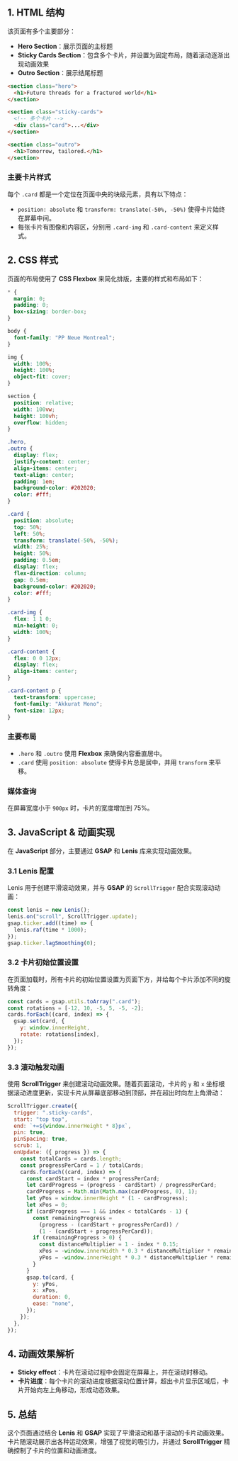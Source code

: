 ## 1. **HTML 结构**

该页面有多个主要部分：

- **Hero Section**：展示页面的主标题
- **Sticky Cards Section**：包含多个卡片，并设置为固定布局，随着滚动逐渐出现动画效果
- **Outro Section**：展示结尾标题

```html
<section class="hero">
  <h1>Future threads for a fractured world</h1>
</section>

<section class="sticky-cards">
  <!-- 多个卡片 -->
  <div class="card">...</div>
</section>

<section class="outro">
  <h1>Tomorrow, tailored.</h1>
</section>
```

### 主要卡片样式

每个 `.card` 都是一个定位在页面中央的块级元素，具有以下特点：

- `position: absolute` 和 `transform: translate(-50%, -50%)` 使得卡片始终在屏幕中间。
- 每张卡片有图像和内容区，分别用 `.card-img` 和 `.card-content` 来定义样式。

## 2. **CSS 样式**

页面的布局使用了 **CSS Flexbox** 来简化排版，主要的样式和布局如下：

```css
* {
  margin: 0;
  padding: 0;
  box-sizing: border-box;
}

body {
  font-family: "PP Neue Montreal";
}

img {
  width: 100%;
  height: 100%;
  object-fit: cover;
}

section {
  position: relative;
  width: 100vw;
  height: 100vh;
  overflow: hidden;
}

.hero,
.outro {
  display: flex;
  justify-content: center;
  align-items: center;
  text-align: center;
  padding: 1em;
  background-color: #202020;
  color: #fff;
}

.card {
  position: absolute;
  top: 50%;
  left: 50%;
  transform: translate(-50%, -50%);
  width: 25%;
  height: 50%;
  padding: 0.5em;
  display: flex;
  flex-direction: column;
  gap: 0.5em;
  background-color: #202020;
  color: #fff;
}

.card-img {
  flex: 1 1 0;
  min-height: 0;
  width: 100%;
}

.card-content {
  flex: 0 0 12px;
  display: flex;
  align-items: center;
}

.card-content p {
  text-transform: uppercase;
  font-family: "Akkurat Mono";
  font-size: 12px;
}
```

### 主要布局

- `.hero` 和 `.outro` 使用 **Flexbox** 来确保内容垂直居中。
- `.card` 使用 `position: absolute` 使得卡片总是居中，并用 `transform` 来平移。

### 媒体查询

在屏幕宽度小于 `900px` 时，卡片的宽度增加到 75%。

## 3. **JavaScript & 动画实现**

在 **JavaScript** 部分，主要通过 **GSAP** 和 **Lenis** 库来实现动画效果。

### 3.1 **Lenis 配置**

Lenis 用于创建平滑滚动效果，并与 **GSAP** 的 `ScrollTrigger` 配合实现滚动动画：

```javascript
const lenis = new Lenis();
lenis.on("scroll", ScrollTrigger.update);
gsap.ticker.add((time) => {
  lenis.raf(time * 1000);
});
gsap.ticker.lagSmoothing(0);
```

### 3.2 **卡片初始位置设置**

在页面加载时，所有卡片的初始位置设置为页面下方，并给每个卡片添加不同的旋转角度：

```javascript
const cards = gsap.utils.toArray(".card");
const rotations = [-12, 10, -5, 5, -5, -2];
cards.forEach((card, index) => {
  gsap.set(card, {
    y: window.innerHeight,
    rotate: rotations[index],
  });
});
```

### 3.3 **滚动触发动画**

使用 **ScrollTrigger** 来创建滚动动画效果。随着页面滚动，卡片的 `y` 和 `x` 坐标根据滚动进度更新，实现卡片从屏幕底部移动到顶部，并在超出时向左上角滑动：

```javascript
ScrollTrigger.create({
  trigger: ".sticky-cards",
  start: "top top",
  end: `+=${window.innerHeight * 8}px`,
  pin: true,
  pinSpacing: true,
  scrub: 1,
  onUpdate: ({ progress }) => {
    const totalCards = cards.length;
    const progressPerCard = 1 / totalCards;
    cards.forEach((card, index) => {
      const cardStart = index * progressPerCard;
      let cardProgress = (progress - cardStart) / progressPerCard;
      cardProgress = Math.min(Math.max(cardProgress, 0), 1);
      let yPos = window.innerHeight * (1 - cardProgress);
      let xPos = 0;
      if (cardProgress === 1 && index < totalCards - 1) {
        const remainingProgress =
          (progress - (cardStart + progressPerCard)) /
          (1 - (cardStart + progressPerCard));
        if (remainingProgress > 0) {
          const distanceMultiplier = 1 - index * 0.15;
          xPos = -window.innerWidth * 0.3 * distanceMultiplier * remainingProgress;
          yPos = -window.innerHeight * 0.3 * distanceMultiplier * remainingProgress;
        }
      }
      gsap.to(card, {
        y: yPos,
        x: xPos,
        duration: 0,
        ease: "none",
      });
    });
  },
});
```

## 4. **动画效果解析**

- **Sticky effect**：卡片在滚动过程中会固定在屏幕上，并在滚动时移动。
- **卡片进度**：每个卡片的滚动进度根据滚动位置计算，超出卡片显示区域后，卡片开始向左上角移动，形成动态效果。

## 5. **总结**

这个页面通过结合 **Lenis** 和 **GSAP** 实现了平滑滚动和基于滚动的卡片动画效果。卡片随滚动展示出各种运动效果，增强了视觉的吸引力，并通过 **ScrollTrigger** 精确控制了卡片的位置和动画进度。

